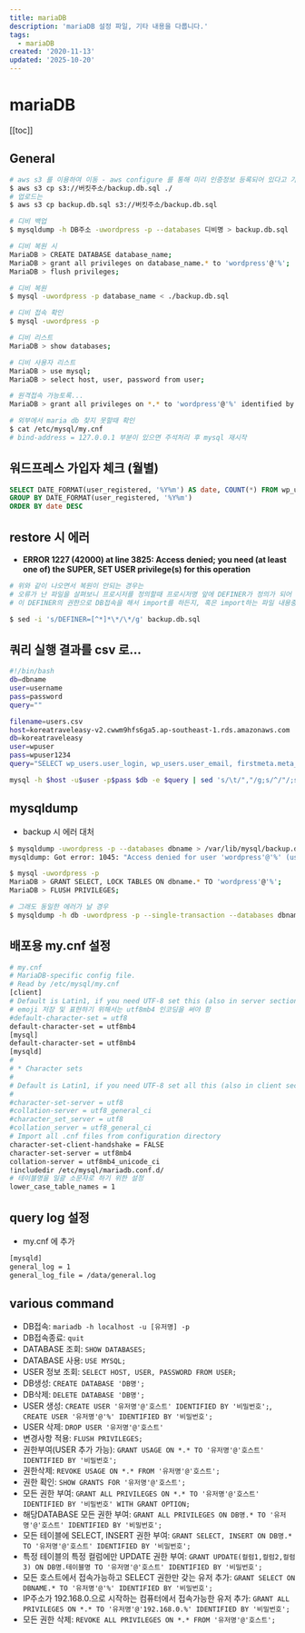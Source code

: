 ```yaml
---
title: mariaDB
description: 'mariaDB 설정 파일, 기타 내용을 다룹니다.'
tags:
  - mariaDB
created: '2020-11-13'
updated: '2025-10-20'
---
```


# mariaDB

<TagLinks />

[[toc]]

## General

```bash
# aws s3 를 이용하여 이동 - aws configure 를 통해 미리 인증정보 등록되어 있다고 가정
$ aws s3 cp s3://버킷주소/backup.db.sql ./
# 업로드는
$ aws s3 cp backup.db.sql s3://버킷주소/backup.db.sql

# 디비 백업
$ mysqldump -h DB주소 -uwordpress -p --databases 디비명 > backup.db.sql

# 디비 복원 시
MariaDB > CREATE DATABASE database_name;
MariaDB > grant all privileges on database_name.* to 'wordpress'@'%';
MariaDB > flush privileges;

# 디비 복원
$ mysql -uwordpress -p database_name < ./backup.db.sql

# 디비 접속 확인
$ mysql -uwordpress -p

# 디비 리스트
MariaDB > show databases;

# 디비 사용자 리스트
MariaDB > use mysql;
MariaDB > select host, user, password from user;

# 원격접속 가능토록...
MariaDB > grant all privileges on *.* to 'wordpress'@'%' identified by 'password';

# 외부에서 maria db 찾지 못할때 확인
$ cat /etc/mysql/my.cnf
# bind-address = 127.0.0.1 부분이 있으면 주석처리 후 mysql 재시작
```

## 워드프레스 가입자 체크 (월별)

```sql
SELECT DATE_FORMAT(user_registered, '%Y%m') AS date, COUNT(*) FROM wp_users wu
GROUP BY DATE_FORMAT(user_registered, '%Y%m')
ORDER BY date DESC
```

## restore 시 에러

- **ERROR 1227 (42000) at line 3825: Access denied; you need (at least one of) the SUPER, SET USER privilege(s) for this operation**

```bash
# 위와 같이 나오면서 복원이 안되는 경우는
# 오류가 난 파일을 살펴보니 프로시저를 정의할때 프로시저명 앞에 DEFINER가 정의가 되어 있었음.
# 이 DEFINER의 권한으로 DB접속을 해서 import를 하든지, 혹은 import하는 파일 내용중에서 DEFINER부분을 삭제하면 됨.

$ sed -i 's/DEFINER=[^*]*\*/\*/g' backup.db.sql
```

## 쿼리 실행 결과를 csv 로...

```bash
#!/bin/bash
db=dbname
user=username
pass=password
query=""

filename=users.csv
host=koreatraveleasy-v2.cwwm9hfs6ga5.ap-southeast-1.rds.amazonaws.com
db=koreatraveleasy
user=wpuser
pass=wpuser1234
query="SELECT wp_users.user_login, wp_users.user_email, firstmeta.meta_value as first_name, lastmeta.meta_value as last_name, rolemeta.meta_value as role FROM wp_users INNER JOIN wp_usermeta wu2 ON wp_users.ID = wu2.user_id left join wp_usermeta as firstmeta on wp_users.ID = firstmeta.user_id and firstmeta.meta_key = 'first_name' left join wp_usermeta as lastmeta on wp_users.ID = lastmeta.user_id and lastmeta.meta_key = 'last_name' left join wp_usermeta as rolemeta on wp_users.ID = rolemeta.user_id and rolemeta.meta_key = 'wp_capabilities' WHERE wu2.meta_key = 'account_status' AND wu2.meta_value = 'approved' AND rolemeta.meta_value='a:1:\{s:8:\"customer\";b:1;\}' AND wp_users.user_email <> ''"

mysql -h $host -u$user -p$pass $db -e $query | sed 's/\t/","/g;s/^/"/;s/$/"/;' > $filename
```

## mysqldump

- backup 시 에러 대처

```bash
$ mysqldump -uwordpress -p --databases dbname > /var/lib/mysql/backup.db.sql
mysqldump: Got error: 1045: "Access denied for user 'wordpress'@'%' (using password: YES)" when using LOCK TABLES

$ mysql -uwordpress -p
MariaDB > GRANT SELECT, LOCK TABLES ON dbname.* TO 'wordpress'@'%';
MariaDB > FLUSH PRIVILEGES;

# 그래도 동일한 에러가 날 경우
$ mysqldump -h db -uwordpress -p --single-transaction --databases dbname > /var/lib/mysql/backup.db.sql
```

## 배포용 my.cnf 설정

```bash
# my.cnf
# MariaDB-specific config file.
# Read by /etc/mysql/my.cnf
[client]
# Default is Latin1, if you need UTF-8 set this (also in server section)
# emoji 저장 및 표현하기 위해서는 utf8mb4 인코딩을 써야 함
#default-character-set = utf8
default-character-set = utf8mb4
[mysql]
default-character-set = utf8mb4
[mysqld]
#
# * Character sets
#
# Default is Latin1, if you need UTF-8 set all this (also in client section)
#
#character-set-server = utf8
#collation-server = utf8_general_ci
#character_set_server = utf8
#collation_server = utf8_general_ci
# Import all .cnf files from configuration directory
character-set-client-handshake = FALSE
character-set-server = utf8mb4
collation-server = utf8mb4_unicode_ci
!includedir /etc/mysql/mariadb.conf.d/
# 테이블명을 일괄 소문자로 하기 위한 설정
lower_case_table_names = 1
```

## query log 설정

- my.cnf 에 추가

```bash
[mysqld]
general_log = 1
general_log_file = /data/general.log
```

## various command

- DB접속: `mariadb -h localhost -u [유저명] -p`
- DB접속종료: `quit`
- DATABASE 조회: `SHOW DATABASES;`
- DATABASE 사용: `USE MYSQL;`
- USER 정보 조회: `SELECT HOST, USER, PASSWORD FROM USER;`
- DB생성: `CREATE DATABASE 'DB명';`
- DB삭제: `DELETE DATABASE 'DB명';`
- USER 생성: `CREATE USER '유저명'@'호스트' IDENTIFIED BY '비밀번호';`, `CREATE USER '유저명'@'%' IDENTIFIED BY '비밀번호';`
- USER 삭제: `DROP USER '유저명'@'호스트'`
- 변경사항 적용: `FLUSH PRIVILEGES;`
- 권한부여(USER 추가 가능): `GRANT USAGE ON *.* TO '유저명'@'호스트' IDENTIFIED BY '비밀번호';`
- 권한삭제: `REVOKE USAGE ON *.* FROM '유저명'@'호스트';`
- 권한 확인: `SHOW GRANTS FOR '유저명'@'호스트';`
- 모든 권한 부여: `GRANT ALL PRIVILEGES ON *.* TO '유저명'@'호스트' IDENTIFIED BY '비밀번호' WITH GRANT OPTION;`
- 해당DATABASE 모든 권한 부여: `GRANT ALL PRIVILEGES ON DB명.* TO '유저명'@'호스트' IDENTIFIED BY '비밀번호';`
- 모든 테이블에 SELECT, INSERT 권한 부여: `GRANT SELECT, INSERT ON DB명.* TO '유저명'@'호스트' IDENTIFIED BY '비밀번호';`
- 특정 테이블의 특정 컬럼에만 UPDATE 권한 부여: `GRANT UPDATE(컬럼1,컬럼2,컬럼3) ON DB명.테이블명 TO '유저명'@'호스트' IDENTIFIED BY '비밀번호';`
- 모든 호스트에서 접속가능하고 SELECT 권한만 갖는 유저 추가: `GRANT SELECT ON DBNAME.* TO '유저명'@'%' IDENTIFIED BY '비밀번호';`
- IP주소가 192.168.0.으로 시작하는 컴퓨터에서 접속가능한 유저 추가: `GRANT ALL PRIVILEGES ON *.* TO '유저명'@'192.168.0.%' IDENTIFIED BY '비밀번호';`
- 모든 권한 삭제: `REVOKE ALL PRIVILEGES ON *.* FROM '유저명'@'호스트';`
